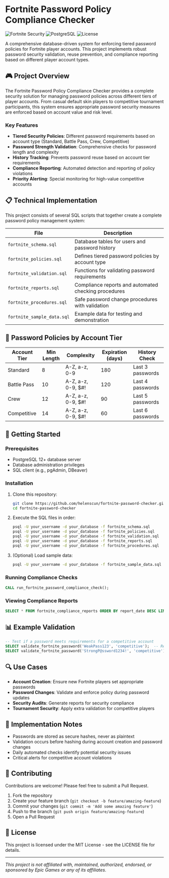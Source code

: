 # Fortnite Password Policy Compliance Checker

![Fortnite Security]((https://static.wikia.nocookie.net/fortnite/images/8/84/Security_Guard_-_NPC_-_Fortnite_.png/revision/latest?cb=20231121114756))
![PostgreSQL](https://upload.wikimedia.org/wikipedia/commons/thumb/2/29/Postgresql_elephant.svg/1200px-Postgresql_elephant.svg.png)
![License](https://media.discordapp.net/attachments/1146231745725870112/1366330839251816458/Snapchat-1149077023.jpg?ex=68108e41&is=680f3cc1&hm=d2c582c347c3c0475f5089df35fa6b3a07b59d5716c6d43654e3381b89b25492&=&format=webp&width=523&height=929)

A comprehensive database-driven system for enforcing tiered password policies for Fortnite player accounts. This project implements robust password security validation, reuse prevention, and compliance reporting based on different player account types.

## 🎮 Project Overview

The Fortnite Password Policy Compliance Checker provides a complete security solution for managing password policies across different tiers of player accounts. From casual default skin players to competitive tournament participants, this system ensures appropriate password security measures are enforced based on account value and risk level.

### Key Features

- **Tiered Security Policies**: Different password requirements based on account type (Standard, Battle Pass, Crew, Competitive)
- **Password Strength Validation**: Comprehensive checks for password length and complexity
- **History Tracking**: Prevents password reuse based on account tier requirements
- **Compliance Reporting**: Automated detection and reporting of policy violations
- **Priority Alerting**: Special monitoring for high-value competitive accounts

## 📋 Technical Implementation

This project consists of several SQL scripts that together create a complete password policy management system:

| File | Description |
|------|------------|
| `fortnite_schema.sql` | Database tables for users and password history |
| `fortnite_policies.sql` | Defines tiered password policies by account type |
| `fortnite_validation.sql` | Functions for validating password requirements |
| `fortnite_reports.sql` | Compliance reports and automated checking procedures |
| `fortnite_procedures.sql` | Safe password change procedures with validation |
| `fortnite_sample_data.sql` | Example data for testing and demonstration |

## 🔐 Password Policies by Account Tier

| Account Tier | Min Length | Complexity | Expiration (days) | History Check |
|--------------|------------|------------|-------------------|--------------|
| Standard     | 8          | A-Z, a-z, 0-9 | 180 | Last 3 passwords |
| Battle Pass  | 10         | A-Z, a-z, 0-9, $#! | 120 | Last 4 passwords |
| Crew         | 12         | A-Z, a-z, 0-9, $#! | 90 | Last 5 passwords |
| Competitive  | 14         | A-Z, a-z, 0-9, $#! | 60 | Last 6 passwords |

## 🚀 Getting Started

### Prerequisites

- PostgreSQL 12+ database server
- Database administration privileges
- SQL client (e.g., pgAdmin, DBeaver)

### Installation

1. Clone this repository:
   ```bash
   git clone https://github.com/helenscun/fortnite-password-checker.git
   cd fortnite-password-checker
   ```

2. Execute the SQL files in order:
   ```bash
   psql -U your_username -d your_database -f fortnite_schema.sql
   psql -U your_username -d your_database -f fortnite_policies.sql
   psql -U your_username -d your_database -f fortnite_validation.sql
   psql -U your_username -d your_database -f fortnite_reports.sql
   psql -U your_username -d your_database -f fortnite_procedures.sql
   ```

3. (Optional) Load sample data:
   ```bash
   psql -U your_username -d your_database -f fortnite_sample_data.sql
   ```

### Running Compliance Checks

```sql
CALL run_fortnite_password_compliance_check();
```

### Viewing Compliance Reports

```sql
SELECT * FROM fortnite_compliance_reports ORDER BY report_date DESC LIMIT 1;
```

## 📊 Example Validation

```sql
-- Test if a password meets requirements for a competitive account
SELECT validate_fortnite_password('WeakPass123', 'competitive');  -- Returns false
SELECT validate_fortnite_password('StrongP@ssword1234!', 'competitive');  -- Returns true
```

## 🔍 Use Cases

- **Account Creation**: Ensure new Fortnite players set appropriate passwords
- **Password Changes**: Validate and enforce policy during password updates
- **Security Audits**: Generate reports for security compliance
- **Tournament Security**: Apply extra validation for competitive players

## 📝 Implementation Notes

- Passwords are stored as secure hashes, never as plaintext
- Validation occurs before hashing during account creation and password changes
- Daily automated checks identify potential security issues
- Critical alerts for competitive account violations

## 🤝 Contributing

Contributions are welcome! Please feel free to submit a Pull Request.

1. Fork the repository
2. Create your feature branch (`git checkout -b feature/amazing-feature`)
3. Commit your changes (`git commit -m 'Add some amazing feature'`)
4. Push to the branch (`git push origin feature/amazing-feature`)
5. Open a Pull Request

## 📄 License

This project is licensed under the MIT License - see the LICENSE file for details.

---

*This project is not affiliated with, maintained, authorized, endorsed, or sponsored by Epic Games or any of its affiliates.*
